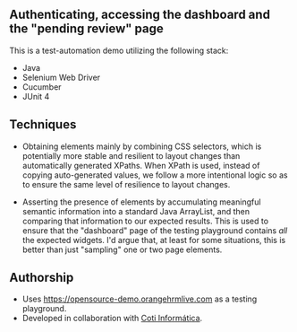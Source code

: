 ## Authenticating, accessing the dashboard and the "pending review" page

This is a test-automation demo utilizing the following stack:
- Java
- Selenium Web Driver
- Cucumber
- JUnit 4

## Techniques

- Obtaining elements mainly by combining CSS selectors, which is potentially more stable and resilient to layout changes than automatically generated XPaths.  When XPath is used, instead of copying auto-generated values, we follow a more intentional logic so as to ensure the same level of resilience to layout changes.
	
- Asserting the presence of elements by accumulating meaningful semantic information into a standard Java ArrayList, and then comparing that information to our expected results. This is used to ensure that the "dashboard" page of the testing playground contains *all* the expected widgets. I'd argue that, at least for some situations, this is better than just "sampling" one or two page elements.

## Authorship

- Uses https://opensource-demo.orangehrmlive.com as a testing playground.
- Developed in collaboration with [Coti Informática](http://cotiinformatica.com.br).